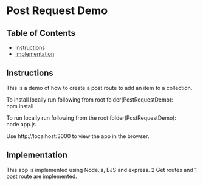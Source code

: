 # Post Request Demo

## Table of Contents

* [Instructions](#instructions)
* [Implementation](#implementation)

## Instructions

This is a demo of how to create a post route to add an item to a collection.

To install locally run following from root folder(PostRequestDemo): <br />
npm install <br />

To run locally run following from the root folder(PostRequestDemo): <br />
node app.js <br />

Use http://localhost:3000 to view the app in the browser.

## Implementation

This app is implemented using Node.js, EJS and express. 2 Get routes and 1 post route are implemented.